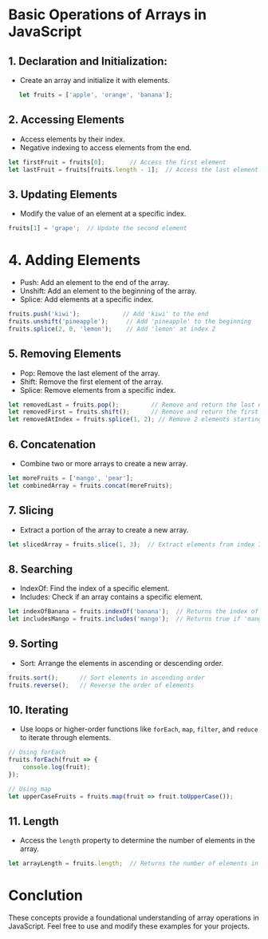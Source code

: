 # Basic Operations of Arrays in JavaScript

## 1. **Declaration and Initialization:**

- Create an array and initialize it with elements.

```javascript
   let fruits = ['apple', 'orange', 'banana'];
```

## 2. Accessing Elements

- Access elements by their index.
- Negative indexing to access elements from the end.

```javascript
let firstFruit = fruits[0];       // Access the first element
let lastFruit = fruits[fruits.length - 1];  // Access the last element using negative indexing
```

## 3. Updating Elements

- Modify the value of an element at a specific index.

```javascript
fruits[1] = 'grape';  // Update the second element
```

# 4. Adding Elements

- Push: Add an element to the end of the array.
- Unshift: Add an element to the beginning of the array.
- Splice: Add elements at a specific index.

``` javascript
fruits.push('kiwi');            // Add 'kiwi' to the end
fruits.unshift('pineapple');     // Add 'pineapple' to the beginning
fruits.splice(2, 0, 'lemon');    // Add 'lemon' at index 2
```

## 5. Removing Elements

- Pop: Remove the last element of the array.
- Shift: Remove the first element of the array.
- Splice: Remove elements from a specific index.

```javascript
let removedLast = fruits.pop();         // Remove and return the last element
let removedFirst = fruits.shift();      // Remove and return the first element
let removedAtIndex = fruits.splice(1, 2); // Remove 2 elements starting from index 1
```

## 6. Concatenation

- Combine two or more arrays to create a new array.

```javascript
let moreFruits = ['mango', 'pear'];
let combinedArray = fruits.concat(moreFruits);
```

## 7. Slicing

- Extract a portion of the array to create a new array.

```javascript
let slicedArray = fruits.slice(1, 3);  // Extract elements from index 1 to 2
```

## 8. Searching

- IndexOf: Find the index of a specific element.
- Includes: Check if an array contains a specific element.

```javascript
let indexOfBanana = fruits.indexOf('banana');  // Returns the index of 'banana'
let includesMango = fruits.includes('mango');  // Returns true if 'mango' is present
```

## 9. Sorting

- Sort: Arrange the elements in ascending or descending order.

```javascript
fruits.sort();      // Sort elements in ascending order
fruits.reverse();   // Reverse the order of elements
```

## 10. Iterating

- Use loops or higher-order functions like `forEach`, `map`, `filter`, and `reduce` to iterate through elements.

```javascript
// Using forEach
fruits.forEach(fruit => {
    console.log(fruit);
});

// Using map
let upperCaseFruits = fruits.map(fruit => fruit.toUpperCase());
```

## 11. Length

- Access the `length` property to determine the number of elements in the array.

```javascript
let arrayLength = fruits.length;  // Returns the number of elements in the array
```

# Conclution

These concepts provide a foundational understanding of array operations in JavaScript. Feel free to use and modify these examples for your projects.
